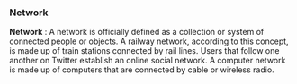 ### Network 

**Network** : A network is officially defined as a collection or system of connected people or objects. A railway network, according to this concept, is made up of train stations connected by rail lines. Users that follow one another on Twitter establish an online social network. A computer network is made up of computers that are connected by cable or wireless radio.